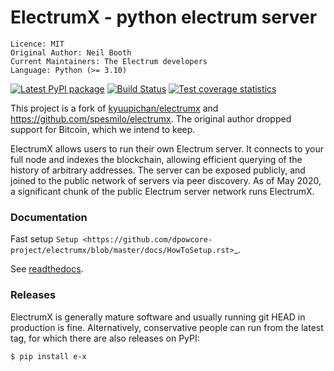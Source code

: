 # ElectrumX - python electrum server

```
Licence: MIT
Original Author: Neil Booth
Current Maintainers: The Electrum developers
Language: Python (>= 3.10)
```

[![Latest PyPI package](https://badge.fury.io/py/e_x.svg)](https://pypi.org/project/e-x/)
[![Build Status](https://api.cirrus-ci.com/github/spesmilo/electrumx.svg?branch=master)](https://cirrus-ci.com/github/spesmilo/electrumx)
[![Test coverage statistics](https://coveralls.io/repos/github/spesmilo/electrumx/badge.svg?branch=master)](https://coveralls.io/github/spesmilo/electrumx)

This project is a fork of [kyuupichan/electrumx](https://github.com/kyuupichan/electrumx) and https://github.com/spesmilo/electrumx.
The original author dropped support for Bitcoin, which we intend to keep.

ElectrumX allows users to run their own Electrum server. It connects to your
full node and indexes the blockchain, allowing efficient querying of the history of
arbitrary addresses. The server can be exposed publicly, and joined to the public network
of servers via peer discovery. As of May 2020, a significant chunk of the public
Electrum server network runs ElectrumX.

### Documentation

Fast setup `Setup <https://github.com/dpowcore-project/electrumx/blob/master/docs/HowToSetup.rst>`_.

See [readthedocs](https://electrumx-spesmilo.readthedocs.io).

### Releases

ElectrumX is generally mature software and usually running git HEAD in production is fine.
Alternatively, conservative people can run from the latest tag, for which there are also releases on PyPI:
```
$ pip install e-x
```
